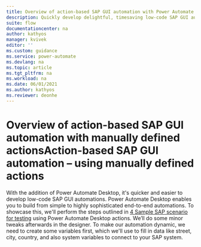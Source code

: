 ```yaml
---
title: Overview of action-based SAP GUI automation with Power Automate | Microsoft Docs
description: Quickly develop delightful, timesaving low-code SAP GUI automations with Power Automate.
suite: flow
documentationcenter: na
author: kathyos
manager: kvivek
editor: ''
ms.custom: guidance
ms.service: power-automate
ms.devlang: na
ms.topic: article
ms.tgt_pltfrm: na
ms.workload: na
ms.date: 06/01/2021
ms.author: kathyos
ms.reviewer: deonhe
---
```


# Overview of action-based SAP GUI automation with manually defined actionsAction-based SAP GUI automation – using manually defined actions

<!--todo: there are no 4 samples in the linked doc-->

With the addition of Power Automate Desktop, it's quicker and easier to develop low-code SAP GUI automations. Power Automate Desktop enables you to build from simple to highly sophisticated end-to-end automations. To showcase this, we'll perform the steps outlined in [4 Sample SAP scenario for testing](./sample-sap-scenario) using Power Automate Desktop actions. We’ll do some minor tweaks afterwards in the designer. To make our automation dynamic, we need to create some variables first, which we'll use to fill in data like street, city, country, and also system variables to connect to your SAP system.
